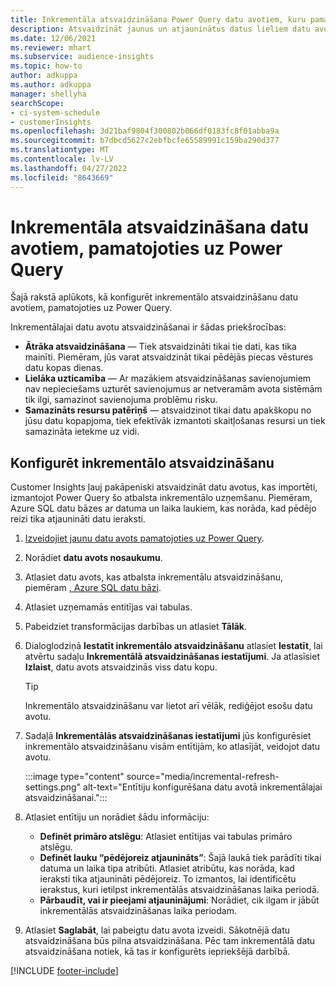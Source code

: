 ```yaml
---
title: Inkrementāla atsvaidzināšana Power Query datu avotiem, kuru pamatā ir
description: Atsvaidzināt jaunus un atjauninātus datus lieliem datu avotiem, pamatojoties uz Power Query.
ms.date: 12/06/2021
ms.reviewer: mhart
ms.subservice: audience-insights
ms.topic: how-to
author: adkuppa
ms.author: adkuppa
manager: shellyha
searchScope:
- ci-system-schedule
- customerInsights
ms.openlocfilehash: 3d21baf9804f300802b066df0183fc8f01abba9a
ms.sourcegitcommit: b7dbcd5627c2ebfbcfe65589991c159ba290d377
ms.translationtype: MT
ms.contentlocale: lv-LV
ms.lasthandoff: 04/27/2022
ms.locfileid: "8643669"
---
```

# <a name="incremental-refresh-for-data-sources-based-on-power-query"></a>Inkrementāla atsvaidzināšana datu avotiem, pamatojoties uz Power Query

Šajā rakstā aplūkots, kā konfigurēt inkrementālo atsvaidzināšanu datu avotiem, pamatojoties uz Power Query.

Inkrementālajai datu avotu atsvaidzināšanai ir šādas priekšrocības:

- **Ātrāka atsvaidzināšana** — Tiek atsvaidzināti tikai tie dati, kas tika mainīti. Piemēram, jūs varat atsvaidzināt tikai pēdējās piecas vēstures datu kopas dienas.
- **Lielāka uzticamība** — Ar mazākiem atsvaidzināšanas savienojumiem nav nepieciešams uzturēt savienojumus ar netveramām avota sistēmām tik ilgi, samazinot savienojuma problēmu risku.
- **Samazināts resursu patēriņš** — atsvaidzinot tikai datu apakškopu no jūsu datu kopapjoma, tiek efektīvāk izmantoti skaitļošanas resursi un tiek samazināta ietekme uz vidi.

## <a name="configure-incremental-refresh"></a>Konfigurēt inkrementālo atsvaidzināšanu

Customer Insights ļauj pakāpeniski atsvaidzināt datu avotus, kas importēti, izmantojot Power Query šo atbalsta inkrementālo uzņemšanu. Piemēram, Azure SQL datu bāzes ar datuma un laika laukiem, kas norāda, kad pēdējo reizi tika atjaunināti datu ieraksti.

1. [Izveidojiet jaunu datu avots pamatojoties uz Power Query](connect-power-query.md).

1. Norādiet **datu avots nosaukumu**.

1. Atlasiet datu avots, kas atbalsta inkrementālu atsvaidzināšanu, piemēram [, Azure SQL datu bāzi](/power-query/connectors/azuresqldatabase).

1. Atlasiet uzņemamās entitījas vai tabulas.

1. Pabeidziet transformācijas darbības un atlasiet **Tālāk**.

1. Dialoglodziņā **Iestatīt inkrementālo atsvaidzināšanu** atlasiet **Iestatīt**, lai atvērtu sadaļu **Inkrementālā atsvaidzināšanas iestatījumi**. Ja atlasīsiet **Izlaist**, datu avots atsvaidzinās viss datu kopu.
   > [!TIP]
   > Inkrementālo atsvaidzināšanu var lietot arī vēlāk, rediģējot esošu datu avotu.

1. Sadaļā **Inkrementālās atsvaidzināšanas iestatījumi** jūs konfigurēsiet inkrementālo atsvaidzināšanu visām entītijām, ko atlasījāt, veidojot datu avotu.

   :::image type="content" source="media/incremental-refresh-settings.png" alt-text="Entītiju konfigurēšana datu avotā inkrementālajai atsvaidzināšanai.":::

1. Atlasiet entītiju un norādiet šādu informāciju:

   - **Definēt primāro atslēgu**: Atlasiet entītijas vai tabulas primāro atslēgu.
   - **Definēt lauku “pēdējoreiz atjaunināts”**: Šajā laukā tiek parādīti tikai datuma un laika tipa atribūti. Atlasiet atribūtu, kas norāda, kad ieraksti tika atjaunināti pēdējoreiz. To izmantos, lai identificētu ierakstus, kuri ietilpst inkrementālās atsvaidzināšanas laika periodā.
   - **Pārbaudīt, vai ir pieejami atjauninājumi**: Norādiet, cik ilgam ir jābūt inkrementālās atsvaidzināšanas laika periodam.

1. Atlasiet **Saglabāt**, lai pabeigtu datu avota izveidi. Sākotnējā datu atsvaidzināšana būs pilna atsvaidzināšana. Pēc tam inkrementālā datu atsvaidzināšana notiek, kā tas ir konfigurēts iepriekšējā darbībā.


[!INCLUDE [footer-include](includes/footer-banner.md)]
